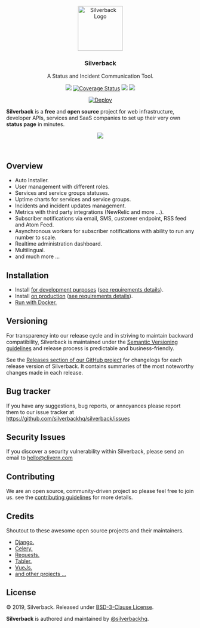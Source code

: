<p align="center">
    <img alt="Silverback Logo" src="https://silverbackhq.org/logo.png" height="120" />
    <h3 align="center">Silverback</h3>
    <p align="center">A Status and Incident Communication Tool.</p>
    <p align="center">
        <a href="https://travis-ci.org/silverbackhq/Silverback"><img src="https://travis-ci.org/silverbackhq/Silverback.svg?branch=master"></a>
    <a href='https://coveralls.io/github/silverbackhq/silverback?branch=master'><img src='https://coveralls.io/repos/github/silverbackhq/silverback/badge.svg?branch=master' alt='Coverage Status' /></a>
        <a href="https://github.com/silverbackhq/Silverback/releases"><img src="https://img.shields.io/badge/Version-~-red.svg"></a>
        <a href="https://github.com/silverbackhq/Silverback/blob/master/LICENSE"><img src="https://img.shields.io/badge/LICENSE-BSD%203--Clause%20-orange.svg"></a>
    </p>
</p>
<p align="center">
        <a href="http://bit.ly/2XGNqMb" target="_blank"><img src="https://www.herokucdn.com/deploy/button.svg" alt="Deploy"></a>
</p>


**Silverback** is a **free** and **open source** project for web infrastructure, developer APIs, services and SaaS companies to set up their very own **status page** in minutes.

<p align="center">
    <img src="https://raw.githubusercontent.com/silverbackhq/silverback/master/assets/chart.png" />
</p>
<br/>

## Overview

- Auto Installer.
- User management with different roles.
- Services and service groups statuses.
- Uptime charts for services and service groups.
- Incidents and incident updates management.
- Metrics with third party integrations (NewRelic and more ...).
- Subscriber notifications via email, SMS, customer endpoint, RSS feed and Atom Feed.
- Asynchronous workers for subscriber notifications with ability to run any number to scale.
- Realtime administration dashboard.
- Multilingual.
- and much more ...


## Installation

- Install [for development purposes](INSTALLATION_GUIDE.md#development) ([see requirements details](INSTALLATION_GUIDE.md#requirements)).
- Install [on production](INSTALLATION_GUIDE.md#production) ([see requirements details](INSTALLATION_GUIDE.md#requirements)).
- [Run with Docker.](INSTALLATION_GUIDE.md#run-with-docker)


## Versioning

For transparency into our release cycle and in striving to maintain backward compatibility, Silverback is maintained under the [Semantic Versioning guidelines](https://semver.org/) and release process is predictable and business-friendly.

See the [Releases section of our GitHub project](https://github.com/silverbackhq/silverback/releases) for changelogs for each release version of Silverback. It contains summaries of the most noteworthy changes made in each release.


## Bug tracker

If you have any suggestions, bug reports, or annoyances please report them to our issue tracker at https://github.com/silverbackhq/silverback/issues


## Security Issues

If you discover a security vulnerability within Silverback, please send an email to [hello@clivern.com](mailto:hello@clivern.com)


## Contributing

We are an open source, community-driven project so please feel free to join us. see the [contributing guidelines](CONTRIBUTING.md) for more details.


## Credits

Shoutout to these awesome open source projects and their maintainers.
- [Django.](https://www.djangoproject.com/)
- [Celery.](http://www.celeryproject.org/)
- [Requests.](https://github.com/kennethreitz/requests)
- [Tabler.](https://github.com/tabler/tabler)
- [VueJs.](https://vuejs.org/)
- [and other projects ...](requirements.txt)


## License

© 2019, Silverback. Released under [BSD-3-Clause License](https://opensource.org/licenses/BSD-3-Clause).

**Silverback** is authored and maintained by [@silverbackhq](https://github.com/silverbackhq).
